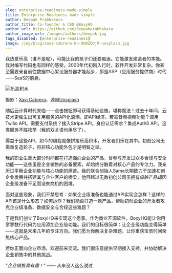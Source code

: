 ```yaml
---
slug: enterprise-readiness-made-simple
title: Enterprise Readiness made simple
author: Deepak Prabhakara
author_title: Co-founder & CEO @BoxyHQ
author_url: https://github.com/deepakprabhakara
author_image_url: /images/authors/deepak.jpg
tags_disabled: [enterprise-readiness]
image: /img/blog/xavi-cabrera-kn-UmDZQDjM-unsplash.jpg
---
```


我热爱乐高（谁不是呢），可能比我的孩子们还要痴迷。它能激发建造者的本能。我对编写代码也有同样的感受。2000年代初刚入行时，软件开发非常复杂。你甚至需要亲自前往数据中心架设服务器才能起步，那是ASP（应用服务提供商）时代——SaaS的前身。

![乐高积木](/img/blog/xavi-cabrera-kn-UmDZQDjM-unsplash.jpg)

<div style={{fontSize: "10px", marginTop: "-10px", paddingBottom: "20px"}}>摄影：<a href="https://unsplash.com/@xavi_cabrera?utm_source=unsplash&utm_medium=referral&utm_content=creditCopyText">Xavi Cabrera</a>，源自<a href="https://unsplash.com/?utm_source=unsplash&utm_medium=referral&utm_content=creditCopyText">Unsplash</a></div>

随后云计算时代来临——点击按钮即可获得基础设施，堪称魔法！过去十年间，云技术更催生出可复用服务的API化浪潮，即API经济。若需音频视频功能？调用Twilio API。需要支付系统？接入Stripe API。身份认证需求？集成Auth0 API。这类服务不胜枚举（我的双关语也用尽了）。

得益于这些API，如今的编程就像拼接乐高积木，开发者们乐在其中。初创公司无需重复造轮子，将非核心功能外包才是明智之举。

我的职业生涯大部分时间都在打造面向企业的产品，曾参与开发过众多合规与安全功能——这些虽是企业销售的必备要素，却始终分散着对核心产品的专注力。我亲历过平衡企业功能与核心功能的痛苦。我的联合创始人Sama长期致力于加速初创企业发展并搭建其与企业客户的桥梁，他目睹过无数初创公司虽拥有卓越产品却因企业级准备不足而错失商机的困境。

面对这些现象，我们不禁思考：如果企业级准备也能通过API实现会怎样？这样的API该是什么形态？如何运作？我们能否打造一款产品，帮助初创企业的开发者攻克企业级准备、数据安全与合规这些难题？

于是我们创立了BoxyHQ来实现这个愿景。作为商业开源软件，BoxyHQ能让你用寥寥数行代码为应用添加企业级功能。我们的目标很简单：让企业级功能变得简单——这就是未来几年的专注方向。我们愿为你解决复杂难题，让你重获宝贵时间聚焦核心产品。

若你正面向企业市场，欢迎前来交流。我们很乐意提供早期接入支持，并协助解决企业销售中的其他挑战。

_"企业销售真有趣！"_ —— 从来没人这么说过
